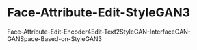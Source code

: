 # Face-Attribute-Edit-StyleGAN3
Face-Attribute-Edit-Encoder4Edit-Text2StyleGAN-InterfaceGAN-GANSpace-Based-on-StyleGAN3
